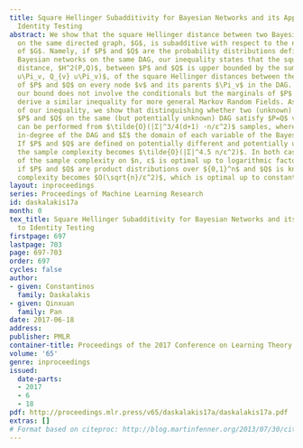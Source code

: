 ```yaml
---
title: Square Hellinger Subadditivity for Bayesian Networks and its Applications to
  Identity Testing
abstract: We show that the square Hellinger distance between two Bayesian networks
  on the same directed graph, $G$, is subadditive with respect to the neighborhoods
  of $G$. Namely, if $P$ and $Q$ are the probability distributions defined by two
  Bayesian networks on the same DAG, our inequality states that the square Hellinger
  distance, $H^2(P,Q)$, between $P$ and $Q$ is upper bounded by the sum, $\sum_v H^2(P_{v}
  ∪\Pi_v, Q_{v} ∪\Pi_v)$, of the square Hellinger distances between the marginals
  of $P$ and $Q$ on every node $v$ and its parents $\Pi_v$ in the DAG. Importantly,
  our bound does not involve the conditionals but the marginals of $P$ and $Q$. We
  derive a similar inequality for more general Markov Random Fields. As an application
  of our inequality, we show that distinguishing whether two (unknown) Bayesian networks
  $P$ and $Q$ on the same (but potentially unknown) DAG satisfy $P=Q$ vs $d_\rm TV(P,Q)>ε$
  can be performed from $\tilde{O}(|Σ|^3/4(d+1) ⋅n/ε^2)$ samples, where $d$ is the maximum
  in-degree of the DAG and $Σ$ the domain of each variable of the Bayesian networks.
  If $P$ and $Q$ are defined on potentially different and potentially unknown trees,
  the sample complexity becomes $\tilde{O}(|Σ|^4.5 n/ε^2)$. In both cases the dependence
  of the sample complexity on $n, ε$ is optimal up to logarithmic factors. Lastly,
  if $P$ and $Q$ are product distributions over ${0,1}^n$ and $Q$ is known, the sample
  complexity becomes $O(\sqrt{n}/ε^2)$, which is optimal up to constant factors.
layout: inproceedings
series: Proceedings of Machine Learning Research
id: daskalakis17a
month: 0
tex_title: Square Hellinger Subadditivity for Bayesian Networks and its Applications
  to Identity Testing
firstpage: 697
lastpage: 703
page: 697-703
order: 697
cycles: false
author:
- given: Constantinos
  family: Daskalakis
- given: Qinxuan
  family: Pan
date: 2017-06-18
address: 
publisher: PMLR
container-title: Proceedings of the 2017 Conference on Learning Theory
volume: '65'
genre: inproceedings
issued:
  date-parts:
  - 2017
  - 6
  - 18
pdf: http://proceedings.mlr.press/v65/daskalakis17a/daskalakis17a.pdf
extras: []
# Format based on citeproc: http://blog.martinfenner.org/2013/07/30/citeproc-yaml-for-bibliographies/
---
```

